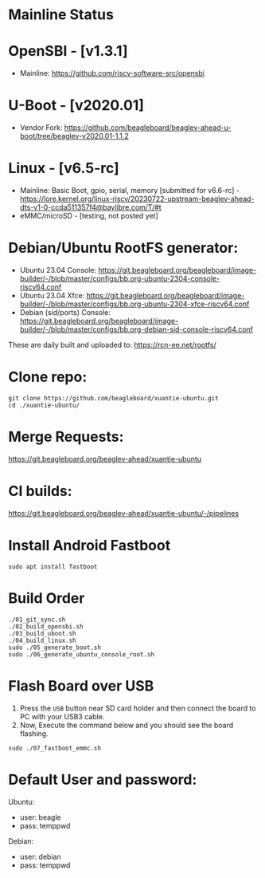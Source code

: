 # Mainline Status

# OpenSBI - [v1.3.1]
- Mainline: https://github.com/riscv-software-src/opensbi

# U-Boot - [v2020.01]
- Vendor Fork: https://github.com/beagleboard/beaglev-ahead-u-boot/tree/beaglev-v2020.01-1.1.2

# Linux - [v6.5-rc]
- Mainline: Basic Boot, gpio, serial, memory [submitted for v6.6-rc] - https://lore.kernel.org/linux-riscv/20230722-upstream-beaglev-ahead-dts-v1-0-ccda511357f4@baylibre.com/T/#t
- eMMC/microSD - [testing, not posted yet]

# Debian/Ubuntu RootFS generator:
- Ubuntu 23.04 Console: https://git.beagleboard.org/beagleboard/image-builder/-/blob/master/configs/bb.org-ubuntu-2304-console-riscv64.conf 
- Ubuntu 23.04 Xfce: https://git.beagleboard.org/beagleboard/image-builder/-/blob/master/configs/bb.org-ubuntu-2304-xfce-riscv64.conf
- Debian (sid/ports) Console: https://git.beagleboard.org/beagleboard/image-builder/-/blob/master/configs/bb.org-debian-sid-console-riscv64.conf

These are daily built and uploaded to: https://rcn-ee.net/rootfs/

# Clone repo:

```
git clone https://github.com/beagleboard/xuantie-ubuntu.git
cd ./xuantie-ubuntu/
```

# Merge Requests:

https://git.beagleboard.org/beaglev-ahead/xuantie-ubuntu

# CI builds:

https://git.beagleboard.org/beaglev-ahead/xuantie-ubuntu/-/pipelines

# Install Android Fastboot

```
sudo apt install fastboot
```

# Build Order

```
./01_git_sync.sh
./02_build_opensbi.sh
./03_build_uboot.sh
./04_build_linux.sh
sudo ./05_generate_boot.sh
sudo ./06_generate_ubuntu_console_root.sh
```

# Flash Board over USB

1. Press the `USB` button near SD card holder and then connect the board to PC with your USB3 cable.
2. Now, Execute the command below and you should see the board flashing.

```
sudo ./07_fastboot_emmc.sh
```

# Default User and password:

Ubuntu:
- user: beagle
- pass: temppwd

Debian:
- user: debian
- pass: temppwd
